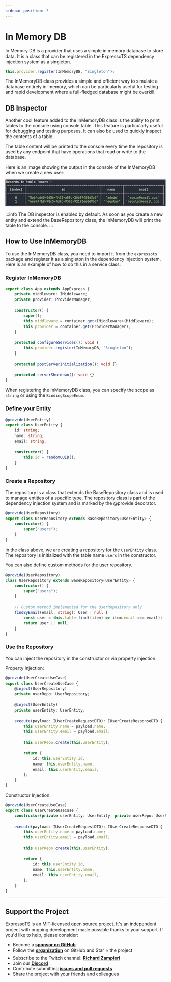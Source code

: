 ```yaml
---
sidebar_position: 3
---
```


# In Memory DB

In Memory DB is a provider that uses a simple in memory database to store data. It is a class that can be registered in the ExpressoTS dependency injection system as a singleton.

```ts
this.provider.register(InMemoryDB, "Singleton");
```

The InMemoryDB class provides a simple and efficient way to simulate a database entirely in-memory, which can be particularly useful for testing and rapid development where a full-fledged database might be overkill.

## DB Inspector

Another cool feature added to the InMemoryDB class is the ability to print tables to the console using console.table. This feature is particularly useful for debugging and testing purposes. It can also be used to quickly inspect the contents of a table.

The table content will be printed to the console every time the repository is used by any endpoint that have operations that read or write to the database.

Here is an image showing the output in the console of the InMemoryDB when we create a new user:

![Application Overview](../overview/img/inMemoryDB.png)

:::info
The DB inspector is enabled by default. As soon as you create a new entity and extend the BaseRepository class, the InMemoryDB will print the table to the console.
:::

## How to Use InMemoryDB

To use the InMemoryDB class, you need to import it from the `expressots` package and register it as a singleton in the dependency injection system. Here is an example of how to do this in a service class:

### Register InMemoryDB

```typescript
export class App extends AppExpress {
    private middleware: IMiddleware;
    private provider: ProviderManager;

    constructor() {
        super();
        this.middleware = container.get<IMiddleware>(Middleware);
        this.provider = container.get(ProviderManager);
    }

    protected configureServices(): void {
        this.provider.register(InMemoryDB, "Singleton");
    }

    protected postServerInitialization(): void {}

    protected serverShutdown(): void {}
}
```

When registering the InMemoryDB class, you can specify the scope as `string` or using the `BindingScopeEnum`.

### Define your Entity

```typescript
@provide(UserEntity)
export class UserEntity {
    id: string;
    name: string;
    email: string;

    constructor() {
        this.id = randomUUID();
    }
}
```

### Create a Repository

The repository is a class that extends the BaseRepository class and is used to manage entities of a specific type. The repository class is part of the dependency injection system and is marked by the @provide decorator.

```typescript
@provide(UserRepository)
export class UserRepository extends BaseRepository<UserEntity> {
    constructor() {
        super("users");
    }
}
```

In the class above, we are creating a repository for the `UserEntity` class. The repository is initialized with the table name `users` in the constructor.

You can also define custom methods for the user repository.

```typescript
@provide(UserRepository)
class UserRepository extends BaseRepository<UserEntity> {
    constructor() {
        super("users");
    }

    // Custom method implemented for the UserRepository only
    findByEmail(email: string): User | null {
        const user = this.table.find((item) => item.email === email);
        return user || null;
    }
}
```

### Use the Repository

You can inject the repository in the constructor or via property injection.

Property Injection:

```typescript
@provide(UserCreateUseCase)
export class UserCreateUseCase {
    @inject(UserRepository)
    private userRepo: UserRepository;

    @inject(UserEntity)
    private userEntity: UserEntity;

    execute(payload: IUserCreateRequestDTO): IUserCreateResponseDTO {
        this.userEntity.name = payload.name;
        this.userEntity.email = payload.email;

        this.userRepo.create(this.userEntity);

        return {
            id: this.userEntity.id,
            name: this.userEntity.name,
            email: this.userEntity.email,
        };
    }
}
```

Constructor Injection:

```typescript
@provide(UserCreateUseCase)
export class UserCreateUseCase {
    constructor(private userEntity: UserEntity, private userRepo: UserRepository) {}

    execute(payload: IUserCreateRequestDTO): IUserCreateResponseDTO {
        this.userEntity.name = payload.name;
        this.userEntity.email = payload.email;

        this.userRepo.create(this.userEntity);

        return {
            id: this.userEntity.id,
            name: this.userEntity.name,
            email: this.userEntity.email,
        };
    }
}
```

---

## Support the Project

ExpressoTS is an MIT-licensed open source project. It's an independent project with ongoing development made possible thanks to your support. If you'd like to help, please consider:

-   Become a **[sponsor on GitHub](https://github.com/sponsors/expressots)**
-   Follow the **[organization](https://github.com/expressots)** on GitHub and Star ⭐ the project
-   Subscribe to the Twitch channel: **[Richard Zampieri](https://www.twitch.tv/richardzampieri)**
-   Join our **[Discord](https://discord.com/invite/PyPJfGK)**
-   Contribute submitting **[issues and pull requests](https://github.com/expressots/expressots/issues/new/choose)**
-   Share the project with your friends and colleagues
